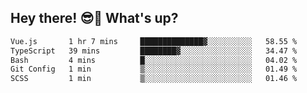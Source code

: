 ## Hey there! 😎👋 What's up?

<!--START_SECTION:waka-->

```txt
Vue.js       1 hr 7 mins     ██████████████▓░░░░░░░░░░   58.55 %
TypeScript   39 mins         ████████▓░░░░░░░░░░░░░░░░   34.47 %
Bash         4 mins          █░░░░░░░░░░░░░░░░░░░░░░░░   04.02 %
Git Config   1 min           ▒░░░░░░░░░░░░░░░░░░░░░░░░   01.49 %
SCSS         1 min           ▒░░░░░░░░░░░░░░░░░░░░░░░░   01.46 %
```

<!--END_SECTION:waka-->
